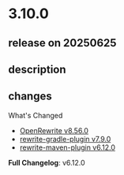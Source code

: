 # 3.10.0

## release on 20250625

## description

## changes

What's Changed

* <a href="https://github.com/openrewrite/rewrite/releases/tag/v8.56.0">OpenRewrite v8.56.0</a>
* <a href="https://github.com/openrewrite/rewrite-gradle-plugin/releases/tag/v7.9.0">rewrite-gradle-plugin v7.9.0</a>
* <a href="https://github.com/openrewrite/rewrite-maven-plugin/releases/tag/v6.12.0">rewrite-maven-plugin v6.12.0</a>

<strong>Full Changelog</strong>: v6.12.0

